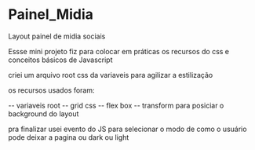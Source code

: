 # Painel_Midia
Layout painel de midia sociais

Essse mini projeto fiz para colocar em práticas os recursos do css e conceitos básicos de Javascript

criei um arquivo root css da variaveis para agilizar a estilização

 os recursos usados foram:
 
 -- variaveis root
 -- grid css
 -- flex box
 -- transform para posiciar o background do layout
 
 pra finalizar usei evento do JS para selecionar o modo de como o usuário pode deixar a pagina ou dark ou light
 
